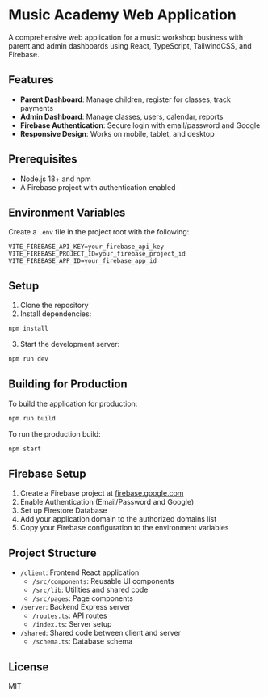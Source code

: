 # Music Academy Web Application

A comprehensive web application for a music workshop business with parent and admin dashboards using React, TypeScript, TailwindCSS, and Firebase.

## Features

- **Parent Dashboard**: Manage children, register for classes, track payments
- **Admin Dashboard**: Manage classes, users, calendar, reports
- **Firebase Authentication**: Secure login with email/password and Google
- **Responsive Design**: Works on mobile, tablet, and desktop

## Prerequisites

- Node.js 18+ and npm
- A Firebase project with authentication enabled

## Environment Variables

Create a `.env` file in the project root with the following:

```
VITE_FIREBASE_API_KEY=your_firebase_api_key
VITE_FIREBASE_PROJECT_ID=your_firebase_project_id
VITE_FIREBASE_APP_ID=your_firebase_app_id
```

## Setup

1. Clone the repository
2. Install dependencies:

```bash
npm install
```

3. Start the development server:

```bash
npm run dev
```

## Building for Production

To build the application for production:

```bash
npm run build
```

To run the production build:

```bash
npm start
```

## Firebase Setup

1. Create a Firebase project at [firebase.google.com](https://firebase.google.com/)
2. Enable Authentication (Email/Password and Google)
3. Set up Firestore Database
4. Add your application domain to the authorized domains list
5. Copy your Firebase configuration to the environment variables

## Project Structure

- `/client`: Frontend React application
  - `/src/components`: Reusable UI components
  - `/src/lib`: Utilities and shared code
  - `/src/pages`: Page components
- `/server`: Backend Express server
  - `/routes.ts`: API routes
  - `/index.ts`: Server setup
- `/shared`: Shared code between client and server
  - `/schema.ts`: Database schema

## License

MIT